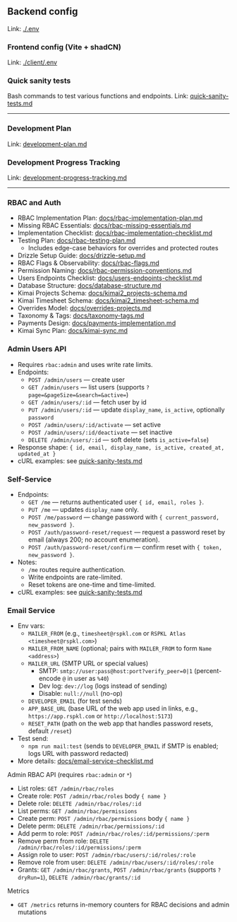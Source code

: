 ## Backend config
Link: [./.env](./.env)


### Frontend config (Vite + shadCN)
Link: [./client/.env](./client/.env)

### Quick sanity tests
Bash commands to test various functions and endpoints.
Link: [quick-sanity-tests.md](./quick-sanity-tests.md)

---

### Development Plan
Link: [development-plan.md](./development-plan.md)

### Development Progress Tracking
Link: [development-progress-tracking.md](./development-progress-tracking.md)

---

### RBAC and Auth
- RBAC Implementation Plan: [docs/rbac-implementation-plan.md](./docs/rbac-implementation-plan.md)
- Missing RBAC Essentials: [docs/rbac-missing-essentials.md](./docs/rbac-missing-essentials.md)
- Implementation Checklist: [docs/rbac-implementation-checklist.md](./docs/rbac-implementation-checklist.md)
 - Testing Plan: [docs/rbac-testing-plan.md](./docs/rbac-testing-plan.md)
   - Includes edge-case behaviors for overrides and protected routes
 - Drizzle Setup Guide: [docs/drizzle-setup.md](./docs/drizzle-setup.md)
 - RBAC Flags & Observability: [docs/rbac-flags.md](./docs/rbac-flags.md)
 - Permission Naming: [docs/rbac-permission-conventions.md](./docs/rbac-permission-conventions.md)
  - Users Endpoints Checklist: [docs/users-endpoints-checklist.md](./docs/users-endpoints-checklist.md)
  - Database Structure: [docs/database-structure.md](./docs/database-structure.md)
  - Kimai Projects Schema: [docs/kimai2_projects-schema.md](./docs/kimai2_projects-schema.md)
  - Kimai Timesheet Schema: [docs/kimai2_timesheet-schema.md](./docs/kimai2_timesheet-schema.md)
  - Overrides Model: [docs/overrides-projects.md](./docs/overrides-projects.md)
  - Taxonomy & Tags: [docs/taxonomy-tags.md](./docs/taxonomy-tags.md)
  - Payments Design: [docs/payments-implementation.md](./docs/payments-implementation.md)
  - Kimai Sync Plan: [docs/kimai-sync.md](./docs/kimai-sync.md)

### Admin Users API
- Requires `rbac:admin` and uses write rate limits.
- Endpoints:
  - `POST /admin/users` — create user
  - `GET /admin/users` — list users (supports `?page=&pageSize=&search=&active=`)
  - `GET /admin/users/:id` — fetch user by id
  - `PUT /admin/users/:id` — update `display_name`, `is_active`, optionally `password`
  - `POST /admin/users/:id/activate` — set active
  - `POST /admin/users/:id/deactivate` — set inactive
  - `DELETE /admin/users/:id` — soft delete (sets `is_active=false`)
- Response shape: `{ id, email, display_name, is_active, created_at, updated_at }`
- cURL examples: see [quick-sanity-tests.md](./quick-sanity-tests.md)

### Self-Service
- Endpoints:
  - `GET /me` — returns authenticated user `{ id, email, roles }`.
  - `PUT /me` — updates `display_name` only.
  - `POST /me/password` — change password with `{ current_password, new_password }`.
  - `POST /auth/password-reset/request` — request a password reset by email (always 200; no account enumeration).
  - `POST /auth/password-reset/confirm` — confirm reset with `{ token, new_password }`.
- Notes:
  - `/me` routes require authentication.
  - Write endpoints are rate-limited.
  - Reset tokens are one-time and time-limited.
- cURL examples: see [quick-sanity-tests.md](./quick-sanity-tests.md)

### Email Service
- Env vars:
  - `MAILER_FROM` (e.g., `timesheet@rspkl.com` or `RSPKL Atlas <timesheet@rspkl.com>`)
  - `MAILER_FROM_NAME` (optional; pairs with `MAILER_FROM` to form `Name <address>`)
  - `MAILER_URL` (SMTP URL or special values)
    - SMTP: `smtp://user:pass@host:port?verify_peer=0|1` (percent-encode `@` in user as `%40`)
    - Dev log: `dev://log` (logs instead of sending)
    - Disable: `null://null` (no-op)
  - `DEVELOPER_EMAIL` (for test sends)
  - `APP_BASE_URL` (base URL of the web app used in links, e.g., `https://app.rspkl.com` or `http://localhost:5173`)
  - `RESET_PATH` (path on the web app that handles password resets, default `/reset`)
- Test send:
  - `npm run mail:test` (sends to `DEVELOPER_EMAIL` if SMTP is enabled; logs URL with password redacted)
- More details: [docs/email-service-checklist.md](./docs/email-service-checklist.md)

Admin RBAC API (requires `rbac:admin` or `*`)
- List roles: `GET /admin/rbac/roles`
- Create role: `POST /admin/rbac/roles` body `{ name }`
- Delete role: `DELETE /admin/rbac/roles/:id`
- List perms: `GET /admin/rbac/permissions`
- Create perm: `POST /admin/rbac/permissions` body `{ name }`
- Delete perm: `DELETE /admin/rbac/permissions/:id`
- Add perm to role: `POST /admin/rbac/roles/:id/permissions/:perm`
- Remove perm from role: `DELETE /admin/rbac/roles/:id/permissions/:perm`
- Assign role to user: `POST /admin/rbac/users/:id/roles/:role`
- Remove role from user: `DELETE /admin/rbac/users/:id/roles/:role`
- Grants: `GET /admin/rbac/grants`, `POST /admin/rbac/grants` (supports `?dryRun=1`), `DELETE /admin/rbac/grants/:id`

Metrics
- `GET /metrics` returns in-memory counters for RBAC decisions and admin mutations
